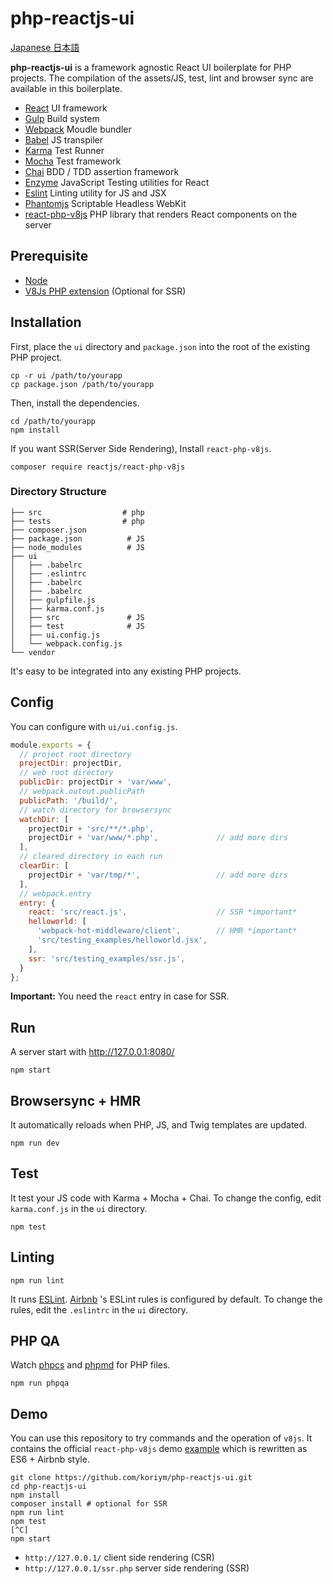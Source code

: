 # php-reactjs-ui

[Japanese 日本語](README.ja.md)

**php-reactjs-ui** is a framework agnostic React UI boilerplate for PHP projects. The compilation of the assets/JS, test, lint and browser sync are available in this boilerplate.

 * [React](https://facebook.github.io/react/) UI framework
 * [Gulp](http://gulpjs.com/) Build system
 * [Webpack](https://webpack.github.io/) Moudle bundler
 * [Babel](https://babeljs.io/) JS transpiler
 * [Karma](https://karma-runner.github.io/0.13/index.html) Test Runner
 * [Mocha](http://mochajs.org/) Test framework
 * [Chai](http://chaijs.com/) BDD / TDD assertion framework 
 * [Enzyme](https://github.com/airbnb/enzyme) JavaScript Testing utilities for React
 * [Eslint](http://eslint.org/) Linting utility for JS and JSX
 * [Phantomjs](http://phantomjs.org/) Scriptable Headless WebKit
 * [react-php-v8js](https://github.com/reactjs/react-php-v8js) PHP library that renders React components on the server

 
## Prerequisite

 * [Node](https://nodejs.org/en/)
 * [V8Js PHP extension](https://github.com/phpv8/v8js) (Optional for SSR)
 
## Installation

First, place the `ui` directory and `package.json` into the root of the existing PHP project.

```
cp -r ui /path/to/yourapp
cp package.json /path/to/yourapp
```

Then, install the dependencies.

```
cd /path/to/yourapp
npm install
```

If you want SSR(Server Side Rendering), Install `react-php-v8js`.

```
composer require reactjs/react-php-v8js
```
 
### Directory Structure
 
```
├── src                  # php
├── tests                # php
├── composer.json
├── package.json          # JS
├── node_modules          # JS
├── ui
│   ├── .babelrc
│   ├── .eslintrc
│   ├── .babelrc
│   ├── .babelrc
│   ├── gulpfile.js
│   ├── karma.conf.js
│   ├── src               # JS
│   ├── test              # JS
│   ├── ui.config.js
│   └── webpack.config.js
└── vendor
```

It's easy to be integrated into any existing PHP projects.

## Config

You can configure with `ui/ui.config.js`.

```javascript
module.exports = {
  // project root directory
  projectDir: projectDir,
  // web root directory
  publicDir: projectDir + 'var/www',
  // webpack.outout.publicPath
  publicPath: '/build/',
  // watch directory for browsersync
  watchDir: [
    projectDir + 'src/**/*.php',
    projectDir + 'var/www/*.php',             // add more dirs
  ],
  // cleared directory in each run
  clearDir: [
    projectDir + 'var/tmp/*',                 // add more dirs
  ],
  // webpack.entry
  entry: {
    react: 'src/react.js',                    // SSR *important* 
    helloworld: [
      'webpack-hot-middleware/client',        // HMR *important* 
      'src/testing_examples/helloworld.jsx',
    ],
    ssr: 'src/testing_examples/ssr.js',
  }
};
```

**Important:** You need the `react` entry in case for SSR.

## Run

A server start with http://127.0.0.1:8080/

```
npm start
```


## Browsersync + HMR

It automatically reloads when PHP, JS, and Twig templates are updated.

```
npm run dev
```

## Test

It test your JS code with Karma + Mocha + Chai. To change the config, edit `karma.conf.js` in the `ui` directory.

```
npm test      
```

## Linting

```
npm run lint
```

It runs [ESLint](http://eslint.org/). [Airbnb](http://mitsuruog.github.io/javascript-style-guide/) 's ESLint rules is configured by default. To change the rules, edit the `.eslintrc` in the `ui` directory.


## PHP QA

Watch [phpcs](https://github.com/squizlabs/PHP_CodeSniffer) and [phpmd](https://phpmd.org/) for PHP files.

```
npm run phpqa
```



## Demo

You can use this repository to try commands and the operation of `v8js`.
It contains the official `react-php-v8js` demo [example](https://github.com/reactjs/react-php-v8js/tree/master/example) which is rewritten as ES6 + Airbnb style.

```
git clone https://github.com/koriym/php-reactjs-ui.git
cd php-reactjs-ui
npm install
composer install # optional for SSR
npm run lint
npm test
[^C]
npm start
```

 * `http://127.0.0.1/`        client side rendering (CSR)
 * `http://127.0.0.1/ssr.php` server side rendering (SSR)
